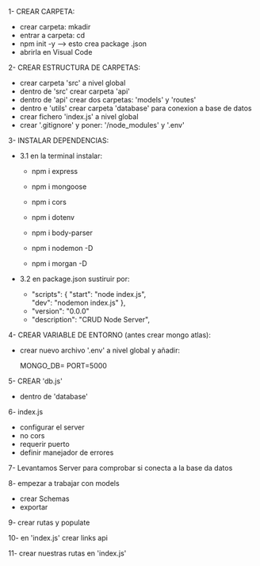 1- CREAR CARPETA:

-  crear carpeta: mkadir <nombre carpeta>
-  entrar a carpeta: cd <nombre carpeta>
-  npm init -y   --> esto crea package .json
-  abrirla en Visual Code


2- CREAR ESTRUCTURA DE CARPETAS:

-  crear carpeta 'src' a nivel global
-  dentro de 'src' crear carpeta 'api'
-  dentro de 'api' crear dos carpetas: 'models' y 'routes'
-  dentro e 'utils' crear carpeta 'database' para conexion a base de datos  
-  crear fichero 'index.js' a nivel global
-  crear '.gitignore' y poner: '/node_modules' y '.env'
  

3- INSTALAR DEPENDENCIAS:

- 3.1 en la terminal instalar:
 
    - npm i express          <!--librería/framework sobre el que trabajamos-->
    - npm i mongoose         <!--método de esta librería para trabjar sobre nuestra base de datos con mongo-->
    - npm i cors             <!--cabeceras y http-->
    - npm i dotenv           <!--coger variables de entorno y configuración-->
    - npm i body-parser      <!---->
 
    - npm i nodemon -D       <!--liveserver que escucha continuamente-->
    - npm i morgan -D        <!--visualizar cuando lanzo datos-->  
  
- 3.2 en package.json sustiruir por:  
   
    - "scripts": {
            "start": "node index.js",     <!--levantar con NODE puro-->   
             "dev": "nodemon index.js"    <!--levatar la version de desarrollo-->
        },
    - "version": "0.0.0" 
    - "description": "CRUD Node Server",  <!--Create, Read, Update, Delete-->


4- CREAR VARIABLE DE ENTORNO (antes crear mongo atlas):

- crear nuevo archivo '.env' a nivel global y añadir:

    MONGO_DB= <!--creada en Mongo Atlas. Sustituir por mi constraseña, ussuario y collección-->
    PORT=5000

<!-- en Mongo Atlas: 
      - IP Address: 0.0.0.0/0
      - Description: Global-->


5- CREAR 'db.js' 

- dentro de 'database'  <!--este fichero SIEMPRE es igual para toas las APIs-->


6- index.js

- configurar el server
- no cors
- requerir puerto
- definir manejador de errores


7- Levantamos Server para comprobar si conecta a la base da datos


8- empezar a trabajar con models

- crear Schemas 
- exportar

9- crear rutas y populate

10- en 'index.js' crear links api 

11- crear nuestras rutas en 'index.js'